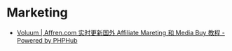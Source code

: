# Marketing

- [Voluum | Affren.com 实时更新国外 Affiliate Mareting 和 Media Buy 教程 - Powered by PHPHub](https://www.affren.com/topics/344/voluum)
